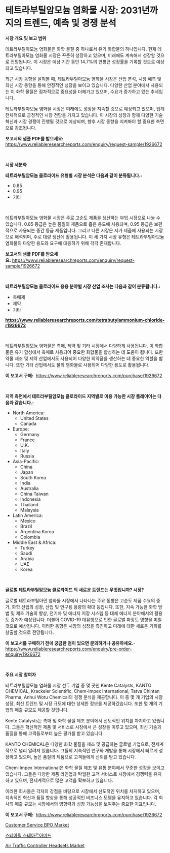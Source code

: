 <p><h1>테트라부틸암모늄 염화물 시장: 2031년까지의 트렌드, 예측 및 경쟁 분석</h1></p><p><strong>시장 개요 및 보고 범위</strong></p>
<p><p>테트라부틸아모늄 염화물은 화학 물질 중 하나로서 유기 화합물의 하나입니다. 현재 테트라부틸아모늄 염화물 시장은 꾸준히 성장하고 있으며, 미래에도 계속해서 성장할 것으로 전망됩니다. 이 시장은 예상 기간 동안 14.7%의 연평균 성장률을 기록할 것으로 예상되고 있습니다. </p><p>최근 시장 동향을 살펴볼 때, 테트라부틸아모늄 염화물 시장은 산업 분석, 시장 예측 및 최신 시장 동향을 통해 안정적인 성장을 보이고 있습니다. 다양한 산업 분야에서 사용되는 이 화학 물질은 점차적으로 중요성을 더해가고 있으며, 수요가 증가하고 있는 추세입니다. </p><p>테트라부틸아모늄 염화물 시장은 미래에도 성장을 지속할 것으로 예상되고 있으며, 업계 전체적으로 긍정적인 시장 전망을 가지고 있습니다. 이 시장의 성장과 함께 다양한 기술 혁신과 시장 경쟁이 진행될 것으로 예상되며, 향후 시장 동향을 지켜봐야 할 중요한 측면으로 강조됩니다.</p></p>
<p><strong>보고서의 샘플 PDF를 받으세요:</strong> <a href="https://www.reliableresearchreports.com/enquiry/request-sample/1926672">https://www.reliableresearchreports.com/enquiry/request-sample/1926672</a></p>
<p>&nbsp;</p>
<p><strong>시장 세분화</strong></p>
<p><strong>테트라부틸암모늄 클로라이드 유형별 시장 분석은 다음과 같이 분류됩니다.:</strong></p>
<p><ul><li>0.85</li><li>0.95</li><li>기타</li></ul></p>
<p>&nbsp;</p>
<p><p>테트라부틸아모늄 염화물 시장은 주로 고순도 제품을 생산하는 부업 시장으로 나눌 수 있습니다. 0.85 등급은 높은 품질의 제품으로 좁은 용도에 사용되며, 0.95 등급은 보편적으로 사용되는 중간 등급 제품입니다. 그리고 다른 시장은 저가 제품에 사용되는 시장으로 해석되며, 주로 대량 생산에 활용됩니다. 이 세 가지 시장 유형은 테트라부틸아모늄 염화물의 다양한 용도와 요구에 대응하기 위해 각각 존재합니다.</p></p>
<p><strong>보고서의 샘플 PDF를 받으세요:</strong>&nbsp;<a href="https://www.reliableresearchreports.com/enquiry/request-sample/1926672">https://www.reliableresearchreports.com/enquiry/request-sample/1926672</a></p>
<p>&nbsp;</p>
<p><strong> 테트라부틸암모늄 클로라이드 응용 분야별 시장 산업 조사는 다음과 같이 분류됩니다.:</strong></p>
<p><ul><li>촉매제</li><li>제약</li><li>기타</li></ul></p>
<p><strong><a href="https://www.reliableresearchreports.com/tetrabutylammonium-chloride-r1926672">https://www.reliableresearchreports.com/tetrabutylammonium-chloride-r1926672</a></strong></p>
<p>&nbsp;</p>
<p><p>테트라부틸암모늄 염화물은 촉매, 제약 및 기타 시장에서 다양하게 사용됩니다. 이 화합물은 유기 합성에서 촉매로 사용되어 중요한 화합물을 합성하는 데 도움이 됩니다. 또한 약물 제조 및 제약 산업에서도 사용되어 다양한 의약품을 생산하는 데 중요한 역할을 합니다. 또한 기타 산업에서도 물의 염화물로 사용되어 다양한 용도로 활용됩니다.</p></p>
<p><strong>이 보고서 구매:</strong>&nbsp; <a href="https://www.reliableresearchreports.com/purchase/1926672">https://www.reliableresearchreports.com/purchase/1926672</a></p>
<p>&nbsp;</p>
<p><strong>지역 측면에서 테트라부틸암모늄 클로라이드 지역별로 이용 가능한 시장 플레이어는 다음과 같습니다.:</strong></p>
<p><ul>
    <li>
        North America:
        <ul>
            <li>United States</li>
            <li>Canada</li>
        </ul>
    </li>
    <li>
        Europe:
        <ul>
            <li>Germany</li>
            <li>France</li>
            <li>U.K.</li>
            <li>Italy</li>
            <li>Russia</li>
        </ul>
    </li>
    <li>
        Asia-Pacific:
        <ul>
            <li>China</li>
            <li>Japan</li>
            <li>South Korea</li>
            <li>India</li>
            <li>Australia</li>
            <li>China Taiwan</li>
            <li>Indonesia</li>
            <li>Thailand</li>
            <li>Malaysia</li>
        </ul>
    </li>
    <li>
        Latin America:
        <ul>
            <li>Mexico</li>
            <li>Brazil</li>
            <li>Argentina Korea</li>
            <li>Colombia</li>
        </ul>
    </li>
    <li>
        Middle East & Africa:
        <ul>
            <li>Turkey</li>
            <li>Saudi</li>
            <li>Arabia</li>
            <li>UAE</li>
            <li>Korea</li>
        </ul>
    </li>
    </ul></p>
<p>&nbsp;</p>
<p><strong>글로벌 테트라부틸암모늄 클로라이드 의 새로운 트렌드는 무엇입니까? 시장?</strong></p>
<p><p>글로벌 테트라부틸아민 염화물 시장에서 나타나는 주요 동향은 고순도 제품 수요의 증가, 화학 산업의 성장, 산업 및 연구용 용량의 확대 등입니다. 또한, 지속 가능한 화학 방법 및 제조 기술의 향상, 전기차 및 에너지 저장 시스템 등 대체 에너지 분야에서의 활용도 증가가 예상됩니다. 더불어 COVID-19 대유행으로 인한 글로벌 파장도 영향을 미칠 것으로 예상됩니다. 이러한 동향은 시장의 성장을 촉진하고 미래에 대한 새로운 기회를 창출할 것으로 전망됩니다.</p></p>
<p><strong>이 보고서를 구매하기 전에 궁금한 점이 있으면 문의하거나 공유하세요.</strong>- <a href="https://www.reliableresearchreports.com/enquiry/pre-order-enquiry/1926672">https://www.reliableresearchreports.com/enquiry/pre-order-enquiry/1926672</a></p>
<p>&nbsp;</p>
<p><strong>주요 시장 참여자</strong></p>
<p><p>테트라부틸암모늄 염화물 시장 선두 기업 중 몇 곳인 Kente Catalysts, KANTO CHEMICAL, Krackeler Scientific, Chem-Impex International, Tatva Chintan Pharma, Anhui Wotu Chemical의 경쟁 분석을 제공합니다. 이 중 몇 개 기업의 시장 성장, 최신 트렌드 및 시장 규모에 대한 상세한 정보를 제공하겠습니다. 또한 몇 개의 기업의 매출 규모도 제공할 것입니다.</p><p>Kente Catalysts는 촉매 및 화학 물질 제조 분야에서 선도적인 위치를 차지하고 있습니다. 그들은 혁신적인 제품 및 서비스로 시장에서 큰 성장을 이루고 있으며, 최신 기술과 품질을 통해 고객들로부터 높은 평가를 받고 있습니다.</p><p>KANTO CHEMICAL은 다양한 화학 물질을 제조 및 공급하는 글로벌 기업으로, 전세계적으로 널리 알려져 있습니다. 그들의 지속적인 연구와 개발을 통해 시장에서 빠르게 성장하고 있으며, 높은 품질의 제품으로 고객들에게 신뢰를 받고 있습니다.</p><p>Chem-Impex International은 화학 물질 제조 및 유통 분야에서 꾸준한 성장을 보이고 있습니다. 그들은 다양한 제품 라인업과 탁월한 고객 서비스로 시장에서 경쟁력을 유지하고 있으며, 전세계적으로 많은 고객을 확보하고 있습니다.</p><p>이러한 회사들은 각자의 강점을 바탕으로 시장에서 선도적인 위치를 차지하고 있으며, 지속적인 혁신과 품질 향상을 통해 성공적인 비즈니스 모델을 유지하고 있습니다. 각 회사의 매출 규모는 시장에서의 영향력과 성장 가능성을 보여주는 중요한 지표입니다.</p></p>
<p><strong>이 보고서 구매:</strong>&nbsp;&nbsp;<a href="https://www.reliableresearchreports.com/purchase/1926672">https://www.reliableresearchreports.com/purchase/1926672</a></p>
<p><p><a href="https://github.com/edytherolanlouisejk1miz0wig/Market-Research-Report-List-2/blob/main/customer-service-bpo-market.md">Customer Service BPO Market</a></p><p><a href="https://github.com/LanceOlsotn8978/Market-Research-Report-List-1/blob/main/585007518556.md">스테아릴 스테아르아미드</a></p><p><a href="https://github.com/peachesmcdowel1/Market-Research-Report-List-2/blob/main/air-traffic-controller-headsets-market.md">Air Traffic Controller Headsets Market</a></p></p>
